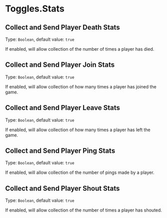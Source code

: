 # Toggles.Stats

## Collect and Send Player Death Stats

Type: `Boolean`, default value: `true`

If enabled, will allow collection of the number of times a player has died.

## Collect and Send Player Join Stats

Type: `Boolean`, default value: `true`

If enabled, will allow collection of how many times a player has joined the game.

## Collect and Send Player Leave Stats

Type: `Boolean`, default value: `true`

If enabled, will allow collection of how many times a player has left the game.

## Collect and Send Player Ping Stats

Type: `Boolean`, default value: `true`

If enabled, will allow collection of the number of pings made by a player.

## Collect and Send Player Shout Stats

Type: `Boolean`, default value: `true`

If enabled, will allow collection of the number of times a player has shouted.
